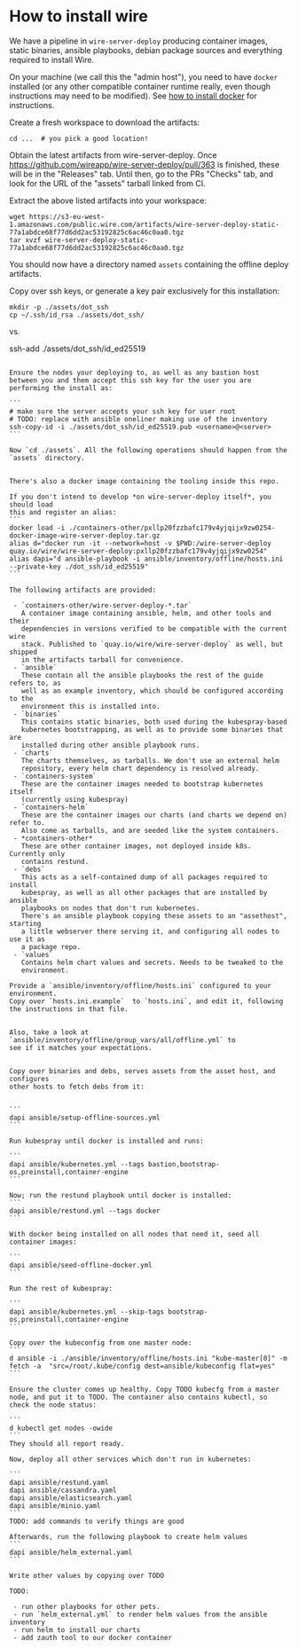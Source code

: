# How to install wire

We have a pipeline in  `wire-server-deploy` producing container images, static
binaries, ansible playbooks, debian package sources and everything required to
install Wire.

On your machine (we call this the "admin host"), you need to have `docker`
installed (or any other compatible container runtime really, even though
instructions may need to be modified). See [how to install
docker](https://docker.com) for instructions.

Create a fresh workspace to download the artifacts:

```
cd ...  # you pick a good location!
```

Obtain the latest artifacts from wire-server-deploy. Once
https://github.com/wireapp/wire-server-deploy/pull/363 is finished, these will
be in the "Releases" tab. Until then, go to the PRs "Checks" tab, and look for
the URL of the "assets" tarball linked from CI.

Extract the above listed artifacts into your workspace:

```
wget https://s3-eu-west-1.amazonaws.com/public.wire.com/artifacts/wire-server-deploy-static-77a1abdce68f77d6dd2ac53192825c6ac46c0aa0.tgz
tar xvzf wire-server-deploy-static-77a1abdce68f77d6dd2ac53192825c6ac46c0aa0.tgz
```

You should now have a directory named `assets` containing the offline deploy artifacts.


Copy over ssh keys, or generate a key pair exclusively for this installation:

```
mkdir -p ./assets/dot_ssh
cp ~/.ssh/id_rsa ./assets/dot_ssh/
```

vs.

ssh-add ./assets/dot_ssh/id_ed25519
````

Ensure the nodes your deploying to, as well as any bastion host between you and them accept this ssh key for the user you are performing the install as:

```
# make sure the server accepts your ssh key for user root
# TODO: replace with ansible oneliner making use of the inventory
ssh-copy-id -i ./assets/dot_ssh/id_ed25519.pub <username>@<server>
```

Now `cd ./assets`. All the following operations should happen from the `assets` directory.


There's also a docker image containing the tooling inside this repo.

If you don't intend to develop *on wire-server-deploy itself*, you should load
this and register an alias:
```
docker load -i ./containers-other/pxllp20fzzbafc179v4yjqijx9zw0254-docker-image-wire-server-deploy.tar.gz
alias d="docker run -it --network=host -v $PWD:/wire-server-deploy quay.io/wire/wire-server-deploy:pxllp20fzzbafc179v4yjqijx9zw0254"
alias dapi="d ansible-playbook -i ansible/inventory/offline/hosts.ini --private-key ./dot_ssh/id_ed25519"
```

The following artifacts are provided:

 - `containers-other/wire-server-deploy-*.tar`
   A container image containing ansible, helm, and other tools and their
   dependencies in versions verified to be compatible with the current wire
   stack. Published to `quay.io/wire/wire-server-deploy` as well, but shipped
   in the artifacts tarball for convenience.
 - `ansible`
   These contain all the ansible playbooks the rest of the guide refers to, as
   well as an example inventory, which should be configured according to the
   environment this is installed into.
 - `binaries`
   This contains static binaries, both used during the kubespray-based
   kubernetes bootstrapping, as well as to provide some binaries that are
   installed during other ansible playbook runs.
 - `charts`
   The charts themselves, as tarballs. We don't use an external helm
   repository, every helm chart dependency is resolved already.
 - `containers-system`
   These are the container images needed to bootstrap kubernetes itself
   (currently using kubespray)
 - `containers-helm`
   These are the container images our charts (and charts we depend on) refer to.
   Also come as tarballs, and are seeded like the system containers.
 - *containers-other*
   These are other container images, not deployed inside k8s. Currently only
   contains restund.
 - `debs`
   This acts as a self-contained dump of all packages required to install
   kubespray, as well as all other packages that are installed by ansible
   playbooks on nodes that don't run kubernetes.
   There's an ansible playbook copying these assets to an "assethost", starting
   a little webserver there serving it, and configuring all nodes to use it as
   a package repo.
 - `values`
   Contains helm chart values and secrets. Needs to be tweaked to the
   environment.

Provide a `ansible/inventory/offline/hosts.ini` configured to your environment.
Copy over `hosts.ini.example`  to `hosts.ini`, and edit it, following the instructions in that file.


Also, take a look at `ansible/inventory/offline/group_vars/all/offline.yml` to
see if it matches your expectations.


Copy over binaries and debs, serves assets from the asset host, and configures
other hosts to fetch debs from it:


```
dapi ansible/setup-offline-sources.yml
```

Run kubespray until docker is installed and runs:

```
dapi ansible/kubernetes.yml --tags bastion,bootstrap-os,preinstall,container-engine
```

Now; run the restund playbook until docker is installed:
```
dapi ansible/restund.yml --tags docker
```

With docker being installed on all nodes that need it, seed all container images:

```
dapi ansible/seed-offline-docker.yml
```

Run the rest of kubespray:

```
dapi ansible/kubernetes.yml --skip-tags bootstrap-os,preinstall,container-engine
```

Copy over the kubeconfig from one master node:
```
d ansible -i ./ansible/inventory/offline/hosts.ini "kube-master[0]" -m fetch -a  "src=/root/.kube/config dest=ansible/kubeconfig flat=yes"
```

Ensure the cluster comes up healthy. Copy TODO kubecfg from a master node, and put it to TODO. The container also contains kubectl, so check the node status:

```
d kubectl get nodes -owide
```
They should all report ready.

Now, deploy all other services which don't run in kubernetes:

```
dapi ansible/restund.yaml
dapi ansible/cassandra.yaml
dapi ansible/elasticsearch.yaml
dapi ansible/minio.yaml
```
TODO: add commands to verify things are good

Afterwards, run the following playbook to create helm values
```
dapi ansible/helm_external.yaml
```

Write other values by copying over TODO

TODO:

 - run other playbooks for other pets.
 - run `helm_external.yml` to render helm values from the ansible inventory
 - run helm to install our charts
 - add zauth tool to our docker container
